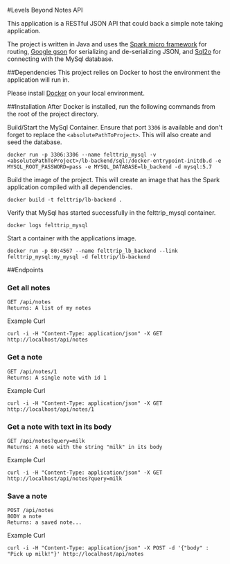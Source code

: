 #Levels Beyond Notes API

This application is a RESTful JSON API that could back a simple note taking application. 

The project is written in Java and uses the [Spark micro framework](http://sparkjava.com/) for routing, 
[Google gson](https://github.com/google/gson) for serializing and de-serializing JSON, and [Sql2o](http://www.sql2o.org/)
for connecting with the MySql database. 

##Dependencies
This project relies on Docker to host the environment the application will run in.
 
Please install [Docker](https://www.docker.com/) on your local environment. 

##Installation
After Docker is installed, run the following commands from the root of the project directory.

Build/Start the MySql Container. Ensure that port `3306` is available and don't forget to replace the `<absolutePathToProject>`.
This will also create and seed the database.

`docker run -p 3306:3306 --name felttrip_mysql -v <absolutePathToProject>/lb-backend/sql:/docker-entrypoint-initdb.d -e MYSQL_ROOT_PASSWORD=pass -e MYSQL_DATABASE=lb_backend -d mysql:5.7`

Build the image of the project. This will create an image that has the Spark application compiled with all dependencies. 

`docker build -t felttrip/lb-backend .`

Verify that MySql has started successfully in the felttrip_mysql container.

`docker logs felttrip_mysql`

 Start a container with the applications image.
   
`docker run -p 80:4567 --name felttrip_lb_backend --link felttrip_mysql:my_mysql -d felttrip/lb-backend`

##Endpoints

### Get all notes
```
GET /api/notes
Returns: A list of my notes
```

Example Curl

`curl -i -H "Content-Type: application/json" -X GET http://localhost/api/notes`

### Get a note
```
GET /api/notes/1
Returns: A single note with id 1
```

Example Curl

`curl -i -H "Content-Type: application/json" -X GET http://localhost/api/notes/1`

### Get a note with text in its body
```
GET /api/notes?query=milk
Returns: A note with the string "milk" in its body
```

Example Curl

`curl -i -H "Content-Type: application/json" -X GET http://localhost/api/notes?query=milk`

### Save a note
```
POST /api/notes
BODY a note
Returns: a saved note...
```

Example Curl

`curl -i -H "Content-Type: application/json" -X POST -d '{"body" : "Pick up milk!"}' http://localhost/api/notes`
